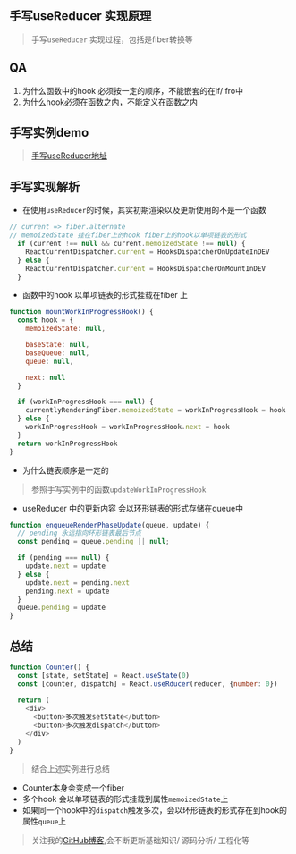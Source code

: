 ## 手写useReducer 实现原理
> 手写`useReducer` 实现过程，包括是fiber转换等

## QA
1. 为什么函数中的hook 必须按一定的顺序，不能嵌套的在if/ fro中
2. 为什么hook必须在函数之内，不能定义在函数之内

## 手写实例demo
> [手写useReducer地址]()

## 手写实现解析
- 在使用`useReducer`的时候，其实初期渲染以及更新使用的不是一个函数
```js
// current => fiber.alternate
// memoizedState 挂在fiber上的hook fiber上的hook以单项链表的形式
  if (current !== null && current.memoizedState !== null) {
    ReactCurrentDispatcher.current = HooksDispatcherOnUpdateInDEV
  } else {
    ReactCurrentDispatcher.current = HooksDispatcherOnMountInDEV
  }
```
- 函数中的hook 以单项链表的形式挂载在fiber 上
```js
function mountWorkInProgressHook() {
  const hook = {
    memoizedState: null,

    baseState: null,
    baseQueue: null,
    queue: null,

    next: null
  }

  if (workInProgressHook === null) {
    currentlyRenderingFiber.memoizedState = workInProgressHook = hook
  } else {
    workInProgressHook = workInProgressHook.next = hook
  }
  return workInProgressHook
}
```
- 为什么链表顺序是一定的
> 参照手写实例中的函数`updateWorkInProgressHook`
- useReducer 中的更新内容 会以环形链表的形式存储在queue中
```js
function enqueueRenderPhaseUpdate(queue, update) {
  // pending 永远指向环形链表最后节点
  const pending = queue.pending || null;

  if (pending === null) {
    update.next = update
  } else {
    update.next = pending.next
    pending.next = update
  }
  queue.pending = update
}
```

## 总结
```js
function Counter() {
  const [state, setState] = React.useState(0)
  const [counter, dispatch] = React.useRducer(reducer, {number: 0})
  
  return (
    <div>
      <button>多次触发setState</button>
      <button>多次触发dispatch</button>
    </div>
  )
}
```
> 结合上述实例进行总结
- Counter本身会变成一个fiber
- 多个hook 会以单项链表的形式挂载到属性`memoizedState`上
- 如果同一个hook中的`dispatch`触发多次，会以环形链表的形式存在到hook的属性`queue`上

> 关注我的[GitHub博客](https://github.com/a572251465/my-blog),会不断更新基础知识/ 源码分析/ 工程化等
